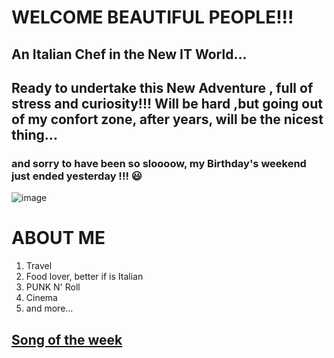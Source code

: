 # WELCOME BEAUTIFUL PEOPLE!!!
## An Italian Chef in the New IT World...
## Ready to undertake this New Adventure , full of stress and curiosity!!! Will be hard ,but going out of my confort zone, after years, will be the nicest thing...
### and sorry to have been so sloooow, my Birthday's weekend just ended yesterday !!! 😃 

![image](https://github.com/HerrDiddy/HerrDiddy/assets/152165745/c583ca2a-17d7-4dbf-8497-ae273750443f)


# ABOUT ME

1. Travel
2. Food lover, better if is Italian
3. PUNK N' Roll
4. Cinema
5. and more...

## [Song of the week](https://www.youtube.com/watch?v=2GQMIXGRjaw)


